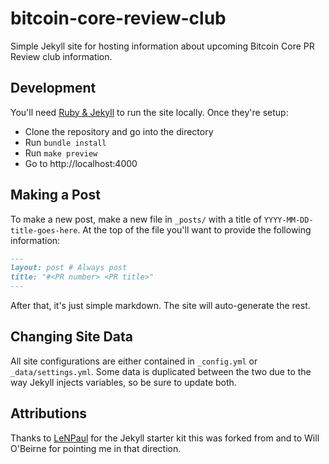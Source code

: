 # bitcoin-core-review-club

Simple Jekyll site for hosting information about upcoming Bitcoin Core PR Review club information.

## Development

You'll need [Ruby & Jekyll](https://jekyllrb.com/docs/installation/) to run the site locally. Once they're setup:

* Clone the repository and go into the directory
* Run `bundle install`
* Run `make preview`
* Go to http://localhost:4000

## Making a Post

To make a new post, make a new file in `_posts/` with a title of `YYYY-MM-DD-title-goes-here`. At the top of the file you'll want to provide the following information:

```md
---
layout: post # Always post
title: "#<PR number> <PR title>"
---
```

After that, it's just simple markdown. The site will auto-generate the rest.

## Changing Site Data

All site configurations are either contained in `_config.yml` or `_data/settings.yml`. Some data is duplicated between the two due to the way Jekyll injects variables, so be sure to update both.


## Attributions

Thanks to [LeNPaul](https://github.com/LeNPaul/jekyll-starter-kit) for the Jekyll starter kit this was forked from and to Will O'Beirne for pointing me in that direction.
